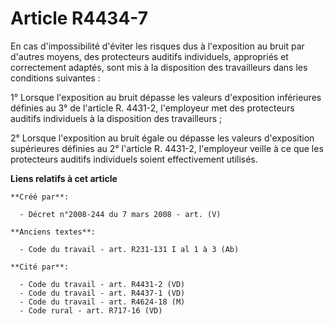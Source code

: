 # Article R4434-7

En cas d'impossibilité d'éviter les risques dus à l'exposition au bruit par d'autres moyens, des protecteurs auditifs
individuels, appropriés et correctement adaptés, sont mis à la disposition des travailleurs dans les conditions suivantes : 

1° Lorsque l'exposition au bruit dépasse les valeurs d'exposition inférieures définies au 3° de l'article R. 4431-2,
l'employeur met des protecteurs auditifs individuels à la disposition des travailleurs ; 

2° Lorsque l'exposition au bruit égale ou dépasse les valeurs d'exposition supérieures définies au 2° l'article R. 4431-2,
l'employeur veille à ce que les protecteurs auditifs individuels soient effectivement utilisés.

**Liens relatifs à cet article**

	**Créé par**:

	  - Décret n°2008-244 du 7 mars 2008 - art. (V)

	**Anciens textes**:

	  - Code du travail - art. R231-131 I al 1 à 3 (Ab)

	**Cité par**:

	  - Code du travail - art. R4431-2 (VD)
	  - Code du travail - art. R4437-1 (VD)
	  - Code du travail - art. R4624-18 (M)
	  - Code rural - art. R717-16 (VD)
